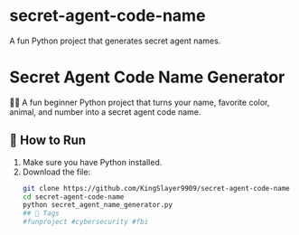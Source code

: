 # secret-agent-code-name
A fun Python project that generates secret agent names.
# Secret Agent Code Name Generator

🕵️‍♂️ A fun beginner Python project that turns your name, favorite color, animal, and number into a secret agent code name.

## 🔧 How to Run

1. Make sure you have Python installed.
2. Download the file:
   ```bash
   git clone https://github.com/KingSlayer9909/secret-agent-code-name
   cd secret-agent-code-name
   python secret_agent_name_generator.py
   ## 🔖 Tags
   #funproject #cybersecurity #fbi

